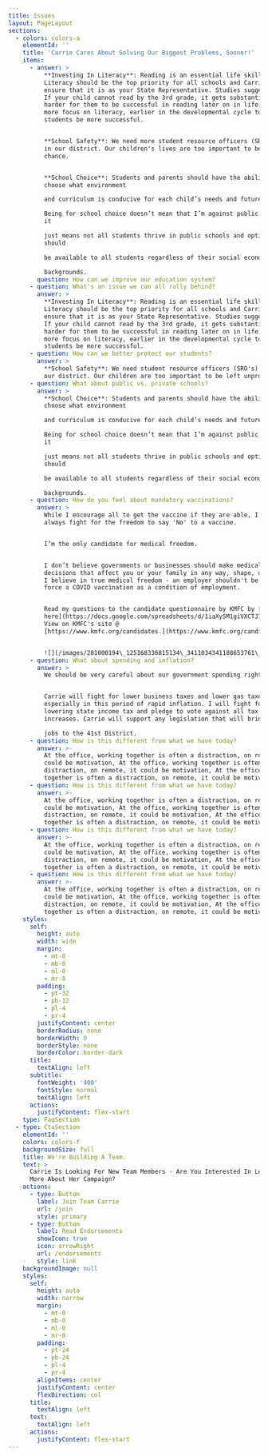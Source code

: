 ```yaml
---
title: Issues
layout: PageLayout
sections:
  - colors: colors-a
    elementId: ''
    title: 'Carrie Cares About Solving Our Biggest Problems, Sooner!'
    items:
      - answer: >
          **Investing In Literacy**: Reading is an essential life skill.
          Literacy should be the top priority for all schools and Carrie will
          ensure that it is as your State Representative. Studies suggest that
          If your child cannot read by the 3rd grade, it gets substantially
          harder for them to be successful in reading later on in life. We need
          more focus on literacy, earlier in the developmental cycle to help our
          students be more successful.


          **School Safety**: We need more student resource officers (SRO's) back
          in our district. Our children's lives are too important to be left to
          chance.


          **School Choice**: Students and parents should have the ability to
          choose what environment

          and curriculum is conducive for each child’s needs and future goals.

          Being for school choice doesn’t mean that I’m against public schools,
          it

          just means not all students thrive in public schools and options
          should

          be available to all students regardless of their social economic

          backgrounds.
        question: How can we improve our education system?
      - question: What's an issue we can all rally behind?
        answer: >
          **Investing In Literacy**: Reading is an essential life skill.
          Literacy should be the top priority for all schools and Carrie will
          ensure that it is as your State Representative. Studies suggest that
          If your child cannot read by the 3rd grade, it gets substantially
          harder for them to be successful in reading later on in life. We need
          more focus on literacy, earlier in the developmental cycle to help our
          students be more successful.
      - question: How can we better protect our students?
        answer: >
          **School Safety**: We need student resource officers (SRO's) back in
          our district. Our children are too important to be left unprotected.
      - question: What about public vs. private schools?
        answer: >
          **School Choice**: Students and parents should have the ability to
          choose what environment

          and curriculum is conducive for each child’s needs and future goals.

          Being for school choice doesn’t mean that I’m against public schools,
          it

          just means not all students thrive in public schools and options
          should

          be available to all students regardless of their social economic

          backgrounds.
      - question: How do you feel about mandatory vaccinations?
        answer: >
          While I encourage all to get the vaccine if they are able, I will
          always fight for the freedom to say 'No' to a vaccine.


          I’m the only candidate for medical freedom.


          I don’t believe governments or businesses should make medical
          decisions that affect you or your family in any way, shape, or form. 
          I believe in true medical freedom - an employer shouldn't be able to
          force a COVID vaccination as a condition of employment.


          Read my questions to the candidate questionnaire by KMFC by [clicking
          here](https://docs.google.com/spreadsheets/d/1iaXySM1giVXCTJ77tb34YyGQ3YdA0CFqfhlIjycDTfQ/htmlview?fbclid=IwAR3uUnXL5vTk3hYRY5Rk0EOhJhFoSSciJVJD2HwH1nZVAjQdk4ueutmoQtU#gid=0).
          View on KMFC's site @
          [https://www.kmfc.org/candidates.](https://www.kmfc.org/candidates)


          ![](/images/281000194\_125168336815134\_3411034341188653761\_n.jpg)
      - question: What about spending and inflation?
        answer: >
          We should be very careful about our government spending right now. 


          Carrie will fight for lower business taxes and lower gas taxes -
          especially in this period of rapid inflation. I will fight for
          lowering state income tax and pledge to vote against all tax
          increases. Carrie will support any legislation that will bring good

          jobs to the 41st District.
      - question: How is this different from what we have today?
        answer: >-
          At the office, working together is often a distraction, on remote, it
          could be motivation, At the office, working together is often a
          distraction, on remote, it could be motivation, At the office, working
          together is often a distraction, on remote, it could be motivation
      - question: How is this different from what we have today?
        answer: >-
          At the office, working together is often a distraction, on remote, it
          could be motivation, At the office, working together is often a
          distraction, on remote, it could be motivation, At the office, working
          together is often a distraction, on remote, it could be motivation
      - question: How is this different from what we have today?
        answer: >-
          At the office, working together is often a distraction, on remote, it
          could be motivation, At the office, working together is often a
          distraction, on remote, it could be motivation, At the office, working
          together is often a distraction, on remote, it could be motivation
      - question: How is this different from what we have today?
        answer: >-
          At the office, working together is often a distraction, on remote, it
          could be motivation, At the office, working together is often a
          distraction, on remote, it could be motivation, At the office, working
          together is often a distraction, on remote, it could be motivation
    styles:
      self:
        height: auto
        width: wide
        margin:
          - mt-0
          - mb-0
          - ml-0
          - mr-0
        padding:
          - pt-32
          - pb-12
          - pl-4
          - pr-4
        justifyContent: center
        borderRadius: none
        borderWidth: 0
        borderStyle: none
        borderColor: border-dark
      title:
        textAlign: left
      subtitle:
        fontWeight: '400'
        fontStyle: normal
        textAlign: left
      actions:
        justifyContent: flex-start
    type: FaqSection
  - type: CtaSection
    elementId: ''
    colors: colors-f
    backgroundSize: full
    title: We're Building A Team.
    text: >
      Carrie Is Looking For New Team Members - Are You Interested In Learning
      More About Her Campaign?
    actions:
      - type: Button
        label: Join Team Carrie
        url: /join
        style: primary
      - type: Button
        label: Read Endorsements
        showIcon: true
        icon: arrowRight
        url: /endorsements
        style: link
    backgroundImage: null
    styles:
      self:
        height: auto
        width: narrow
        margin:
          - mt-0
          - mb-0
          - ml-0
          - mr-0
        padding:
          - pt-24
          - pb-24
          - pl-4
          - pr-4
        alignItems: center
        justifyContent: center
        flexDirection: col
      title:
        textAlign: left
      text:
        textAlign: left
      actions:
        justifyContent: flex-start
---
```

